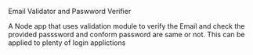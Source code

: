 Email Validator and Paswword Verifier

A Node app that uses validation module to verify the Email and check the provided passsword and conform password are same or not. This can be applied to plenty of login applictions
